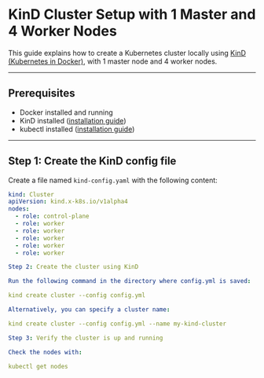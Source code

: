 # KinD Cluster Setup with 1 Master and 4 Worker Nodes

This guide explains how to create a Kubernetes cluster locally using [KinD (Kubernetes in Docker)](https://kind.sigs.k8s.io/), with 1 master node and 4 worker nodes.

---

## Prerequisites

- Docker installed and running
- KinD installed ([installation guide](https://kind.sigs.k8s.io/docs/user/quick-start/#installation))
- kubectl installed ([installation guide](https://kubernetes.io/docs/tasks/tools/))

---

## Step 1: Create the KinD config file

Create a file named `kind-config.yaml` with the following content:

```yaml
kind: Cluster
apiVersion: kind.x-k8s.io/v1alpha4
nodes:
  - role: control-plane
  - role: worker
  - role: worker
  - role: worker
  - role: worker
  - role: worker

Step 2: Create the cluster using KinD

Run the following command in the directory where config.yml is saved:

kind create cluster --config config.yml

Alternatively, you can specify a cluster name:

kind create cluster --config config.yml --name my-kind-cluster

Step 3: Verify the cluster is up and running

Check the nodes with:

kubectl get nodes